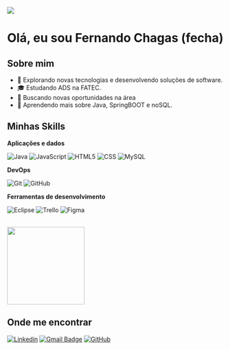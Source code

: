 ![](https://komarev.com/ghpvc/?username=fechadev&color=006bed)
# Olá, eu sou Fernando Chagas (fecha)
## Sobre mim

- 🤔 Explorando novas tecnologias e desenvolvendo soluções de software.
- 🎓 Estudando ADS na FATEC.
- 💼 Buscando novas oportunidades na área
- 🌱 Aprendendo mais sobre Java, SpringBOOT e noSQL.

## Minhas Skills

**Aplicações e dados**

![Java](https://img.shields.io/badge/-Java-333333?style=flat&logo=Java&logoColor=007396)
![JavaScript](https://img.shields.io/badge/-JavaScript-333333?style=flat&logo=javascript)
![HTML5](https://img.shields.io/badge/-HTML5-333333?style=flat&logo=HTML5)
![CSS](https://img.shields.io/badge/-CSS-333333?style=flat&logo=CSS3&logoColor=1572B6)
![MySQL](https://img.shields.io/badge/-MySQL-333333?style=flat&logo=mysql)

**DevOps**

![Git](https://img.shields.io/badge/-Git-333333?style=flat&logo=git)
![GitHub](https://img.shields.io/badge/-GitHub-333333?style=flat&logo=github)

**Ferramentas de desenvolvimento**

![Eclipse](https://img.shields.io/badge/-Eclipse-333333?style=flat&logo=eclipse-ide&logoColor=2C2255)
![Trello](https://img.shields.io/badge/-Trello-333333?style=flat&logo=trello&logoColor=007ACC)
![Figma](https://img.shields.io/badge/-Figma-333333?style=flat&logo=figma&logoColor=007ACC)

<br/>

<a href="https://github.com/fechadev" title="Perfil do Fernando">
  <img height="180em" src="https://github-readme-stats.vercel.app/api?username=fechadev&theme=dracula&show_icons=true" />
</a>

## Onde me encontrar

[![Linkedin](https://img.shields.io/badge/-username-blue?style=flat-square&logo=Linkedin&logoColor=white&link=www.linkedin.com/in/fernando-chagas-0390741ba/)](https://www.linkedin.com/in/fernando-chagas-0390741ba/)
[![Gmail Badge](https://img.shields.io/badge/-seuemail@email.com-006bed?style=flat-square&logo=Gmail&logoColor=white&link=mailto:SEU-EMAIL)](mailto:fernando.chagas081@outlook.com)
[![GitHub](https://img.shields.io/github/followers/fechadev?label=follow&style=social)](https://www.linkedin.com/in/fernando-chagas-0390741ba/)
